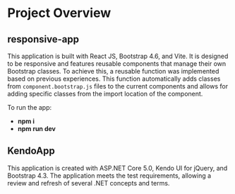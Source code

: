 # Project Overview

## responsive-app

This application is built with React JS, Bootstrap 4.6, and Vite. It is designed to be responsive and features reusable components that manage their own Bootstrap classes. To achieve this, a reusable function was implemented based on previous experiences. This function automatically adds classes from `component.bootstrap.js` files to the current components and allows for adding specific classes from the import location of the component.

To run the app:

-   **npm  i**
-   **npm run dev**

## KendoApp

This application is created with ASP.NET Core 5.0, Kendo UI for jQuery, and Bootstrap 4.3. The application meets the test requirements, allowing a review and refresh of several .NET concepts and terms.
